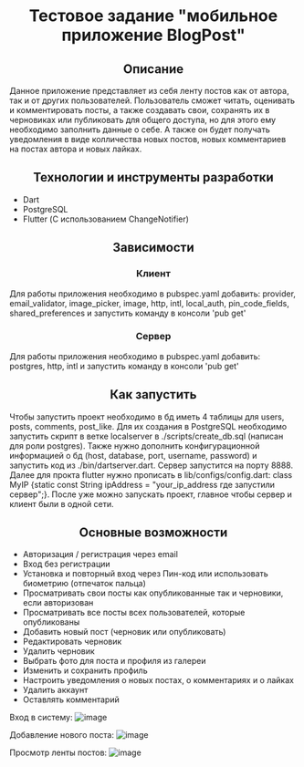 <h1 align="center">Тестовое задание "мобильное приложение BlogPost"</h1>
<h2 align="center">Описание</h2>
Данное приложение представляет из себя ленту постов как от автора, так и от других пользователей. Пользователь сможет читать, оценивать и комментировать посты, а также создавать свои, сохранять их в черновиках или публиковать для общего доступа, но для этого ему необходимо заполнить данные о себе. А также он будет получать уведомления в виде колличества новых постов, новых комментариев на постах автора и новых лайках. 

<h2 align="center">Технологии и инструменты разработки</h2>

- Dart
- PostgreSQL
- Flutter (С использованием ChangeNotifier)

<h2 align="center">Зависимости</h2>
<h3 align="center">Клиент</h3>
Для работы приложения необходимо в pubspec.yaml добавить: provider, email_validator, image_picker, image, http, intl, local_auth, pin_code_fields, shared_preferences и запустить команду в консоли 'pub get'

<h3 align="center">Сервер</h3>
Для работы приложения необходимо в pubspec.yaml добавить: postgres, http, intl и запустить команду в консоли 'pub get'

<h2 align="center">Как запустить</h2>
Чтобы запустить проект необходимо в бд иметь 4 таблицы для users, posts, comments, post_like. Для их создания в PostgreSQL необходимо запустить скрипт в ветке localserver в ./scripts/create_db.sql (написан для роли postgres). Также нужно дополнить конфигурационной информацией о бд (host, database, port, username, password) и запустить код из ./bin/dartserver.dart. Сервер запустится на порту 8888. Далее для прокта flutter нужно прописать в lib/configs/config.dart: class MyIP {static const String ipAddress = "your_ip_address где запустили сервер";}. После уже можно запускать проект, главное чтобы сервер и клиент были в одной сети.

<h2 align="center">Основные возможности</h2>

- Авторизация / регистрация через email
- Вход без регистрации 
- Установка и повторный вход через Пин-код или использовать биометрию (отпечаток пальца)
- Просматривать свои посты как опубликованные так и черновики, если авторизован
- Просматривать все посты всех пользователей, которые опубликованы
- Добавить новый пост (черновик или опубликовать)
- Редактировать черновик
- Удалить черновик
- Выбрать фото для поста и профиля из галереи
- Изменить и сохранить профиль
- Настроить уведомления о новых постах, о комментариях и о лайках
- Удалить аккаунт
- Оставлять комментарий

Вход в систему:
![image](https://github.com/user-attachments/assets/3c3e22de-255a-44f0-935b-0a8fd4736046)

Добавление нового поста:
![image](https://github.com/user-attachments/assets/96e155f6-175d-413c-b0b0-cead4e69f07f)

Просмотр ленты постов:
![image](https://github.com/user-attachments/assets/d90f394b-acc2-4857-8dbb-148befe77c34)

